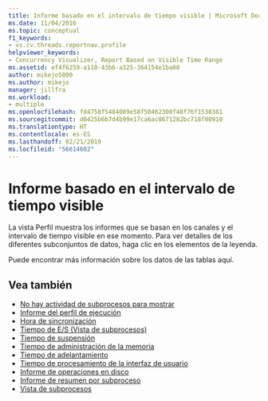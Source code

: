 ```yaml
---
title: Informe basado en el intervalo de tiempo visible | Microsoft Docs
ms.date: 11/04/2016
ms.topic: conceptual
f1_keywords:
- vs.cv.threads.reportnav.profile
helpviewer_keywords:
- Concurrency Visualizer, Report Based on Visible Time Range
ms.assetid: ef4f6259-a110-43b6-a325-364154e1ba00
author: mikejo5000
ms.author: mikejo
manager: jillfra
ms.workload:
- multiple
ms.openlocfilehash: fd4758f5484089e58f50462300f48f76f1538381
ms.sourcegitcommit: d0425b6b7d4b99e17ca6ac0671282bc718f80910
ms.translationtype: HT
ms.contentlocale: es-ES
ms.lasthandoff: 02/21/2019
ms.locfileid: "56614602"
---
```

# <a name="report-based-on-visible-time-range"></a>Informe basado en el intervalo de tiempo visible
La vista Perfil muestra los informes que se basan en los canales y el intervalo de tiempo visible en ese momento. Para ver detalles de los diferentes subconjuntos de datos, haga clic en los elementos de la leyenda.

 Puede encontrar más información sobre los datos de las tablas aquí.

## <a name="see-also"></a>Vea también
- [No hay actividad de subprocesos para mostrar](../profiling/no-thread-activity-to-show-threads-view.md)
- [Informe del perfil de ejecución](../profiling/execution-profile-report.md)
- [Hora de sincronización](../profiling/synchronization-time.md)
- [Tiempo de E/S (Vista de subprocesos)](../profiling/i-o-time-threads-view.md)
- [Tiempo de suspensión](../profiling/sleep-time.md)
- [Tiempo de administración de la memoria](../profiling/memory-management-time.md)
- [Tiempo de adelantamiento](../profiling/preemption-time.md)
- [Tiempo de procesamiento de la interfaz de usuario](../profiling/ui-processing-time.md)
- [Informe de operaciones en disco](../profiling/disk-operations-report-threads-view.md)
- [Informe de resumen por subproceso](../profiling/per-thread-summary-report.md)
- [Vista de subprocesos](../profiling/threads-view-parallel-performance.md)